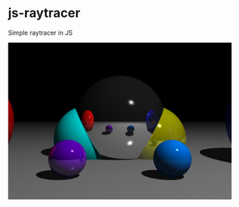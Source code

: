 # js-raytracer
Simple raytracer in JS

![Screenshot](https://raw.githubusercontent.com/funmaker/js-raytracer/master/download.png)
